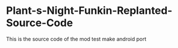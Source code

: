 # Plant-s-Night-Funkin-Replanted-Source-Code
This is the source code of the mod
test make android port 
